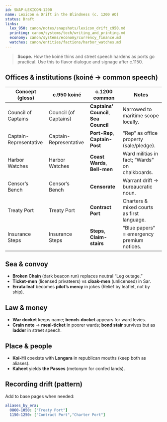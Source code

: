 ```yaml
---
id: SNAP:LEXICON-1200
name: Lexicon & Drift in the Blindness (c. 1200 AO)
status: Draft
links:
  lex_950: canon/notes/snapshots/lexicon_drift_c950.md
  printing: canon/systems/tech/writing_and_printing.md
  economy: canon/systems/economy/currency_finance.md
  watches: canon/entities/factions/harbor_watches.md
---
```


> **Scope.** How the koiné thins and street speech hardens as ports go practical. Use this to flavor dialogue and signage after c.1150.

## Offices & institutions (koiné → common speech)
| Concept (gloss) | c.950 koiné | **c.1200 common** | Notes |
|---|---|---|---|
| Council of Captains | Council (of Captains) | **Captains’ Council**, **Sea Council** | Narrowed to maritime scope locally. 
| Captain-Representative | Captain-Representative | **Port-Rep**, **Captain-Post** | “Rep” as office property (sale/pledge). |
| Harbor Watches | Harbor Watches | **Coast Wards**, **Bell-men** | Ward militias in fact; “Wards” on chalkboards. 
| Censor’s Bench | Censor’s Bench | **Censorate** | Warrant drift → bureaucratic noun. |
| Treaty Port | Treaty Port | **Contract Port** | Charters & mixed courts as first language. |
| Insurance Steps | Insurance Steps | **Steps**, **Claim-stairs** | “Blue papers” = emergency premium notices. |

## Sea & convoy
- **Broken Chain** (dark beacon run) replaces neutral “Leg outage.”  
- **Ticket-men** (licensed privateers) vs **cloak-men** (unlicensed) in Sar.  
- **Errata leaf** becomes **pilot’s mercy** in jokes (Relief by leaflet, not by ship).

## Law & money
- **War docket** keeps name; **bench-docket** appears for ward levies.  
- **Grain note** → **meal-ticket** in poorer wards; **bond stair** survives but as **ladder** in street speech.

## Place & people
- **Koi-Hi** coexists with **Longara** in republican mouths (keep both as aliases).  
- **Kaheet** yields **the Passes** (metonym for confed lands).

## Recording drift (pattern)
Add to base pages when needed:
```yaml
aliases_by_era:
  0860-1050: ["Treaty Port"]
  1150-1250: ["Contract Port","Charter Port"]
